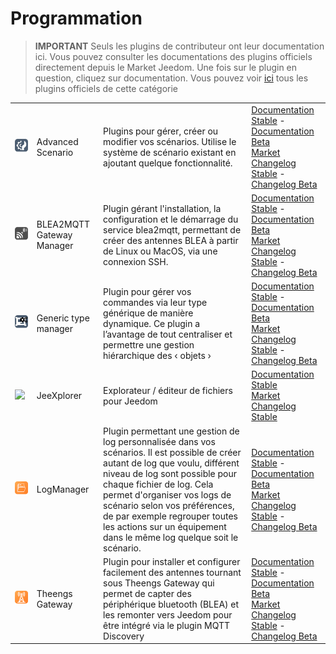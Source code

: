 
# Programmation


>**IMPORTANT**
>Seuls les plugins de contributeur ont leur documentation ici. Vous pouvez consulter les documentations des plugins officiels directement depuis le Market Jeedom. Une fois sur le plugin en question, cliquez sur documentation.
>Vous pouvez voir [ici](https://market.jeedom.com/index.php?v=d&p=market&type=plugin&categorie=programming) tous les plugins officiels de cette catégorie


| | | | |
|--- | --- | --- | ---|
|<img src="advancedScenario/advancedScenario_icon.png" class="pluginLogo" width="100" />|Advanced Scenario|Plugins pour gérer, créer ou modifier vos scénarios. Utilise le système de scénario existant en ajoutant quelque fonctionnalité.|[Documentation Stable](http://fobsoft.github.io/jeedom-plugins-documentation/advancedScenario/fr_FR) - [Documentation Beta](http://fobsoft.github.io/jeedom-plugins-documentation/advancedScenario/fr_FR)<br/>[Market](https://market.jeedom.com/index.php?v=d&p=market_display&id=4281)<br/>[Changelog Stable](http://fobsoft.github.io/jeedom-plugins-documentation/advancedScenario/fr_FR/changelog) - [Changelog Beta](http://fobsoft.github.io/jeedom-plugins-documentation/advancedScenario/fr_FR/changelog)|
|<img src="blea2mqtt/blea2mqtt_icon.png" class="pluginLogo" width="100" />|BLEA2MQTT Gateway Manager|Plugin gérant l'installation, la configuration et le démarrage du service blea2mqtt, permettant de créer des antennes BLEA à partir de Linux ou MacOS, via une connexion SSH.|[Documentation Stable](https://flobul-domotique.fr/presentation-et-documentation-du-plugin-blea2mqtt-pour-jeedom/) - [Documentation Beta](https://flobul-domotique.fr/presentation-et-documentation-du-plugin-blea2mqtt-pour-jeedom/)<br/>[Market](https://market.jeedom.com/index.php?v=d&p=market_display&id=4403)<br/>[Changelog Stable](https://flobul-domotique.fr/liste-des-versions-du-plugin-blea2mqtt-pour-jeedom/) - [Changelog Beta](https://flobul-domotique.fr/liste-des-versions-du-plugin-blea2mqtt-pour-jeedom/)|
|<img src="genericTypeManager/genericTypeManager_icon.png" class="pluginLogo" width="100" />|Generic type manager|Plugin pour gérer vos commandes via leur type générique de manière dynamique. Ce plugin a l’avantage de tout centraliser et permettre une gestion hiérarchique des ‹ objets ›|[Documentation Stable](http://fobsoft.github.io/jeedom-plugins-documentation/genericTypeManager/fr_FR) - [Documentation Beta](http://fobsoft.github.io/jeedom-plugins-documentation/genericTypeManager/fr_FR)<br/>[Market](https://market.jeedom.com/index.php?v=d&p=market_display&id=4235)<br/>[Changelog Stable](http://fobsoft.github.io/jeedom-plugins-documentation/genericTypeManager/fr_FR/changelog) - [Changelog Beta](http://fobsoft.github.io/jeedom-plugins-documentation/genericTypeManager/fr_FR/changelog)|
|<img src="jeexplorer/jeexplorer_icon.png" class="pluginLogo" width="100" />|JeeXplorer|Explorateur / éditeur de fichiers pour Jeedom|[Documentation Stable](https://kiboost.github.io/jeedom_docs/plugins/jeexplorer/fr_FR/)<br/>[Market](https://market.jeedom.com/index.php?v=d&p=market_display&id=3690)<br/>[Changelog Stable](https://kiboost.github.io/jeedom_docs/plugins/jeexplorer/fr_FR/changelog.html)|
|<img src="logmanager/logmanager_icon.png" class="pluginLogo" width="100" />|LogManager|Plugin permettant une gestion de log personnalisée dans vos scénarios. Il est possible de créer autant de log que voulu, différent niveau de log sont possible pour chaque fichier de log. Cela permet d'organiser vos logs de scénario selon vos préférences, de par exemple regrouper toutes les actions sur un équipement dans le même log quelque soit le scénario.|[Documentation Stable](https://mips2648.github.io/jeedom-plugins-docs/logmanager/fr_FR/) - [Documentation Beta](https://mips2648.github.io/jeedom-plugins-docs/logmanager/fr_FR/)<br/>[Market](https://market.jeedom.com/index.php?v=d&p=market_display&id=3817)<br/>[Changelog Stable](https://mips2648.github.io/jeedom-plugins-docs/logmanager/fr_FR/changelog) - [Changelog Beta](https://mips2648.github.io/jeedom-plugins-docs/logmanager/fr_FR/changelog)|
|<img src="tgw/tgw_icon.png" class="pluginLogo" width="100" />|Theengs Gateway|Plugin pour installer et configurer facilement des antennes tournant sous Theengs Gateway qui permet de capter des périphérique bluetooth (BLEA) et les remonter vers Jeedom pour être intégré via le plugin MQTT Discovery|[Documentation Stable](https://mips2648.github.io/jeedom-plugins-docs/tgw/fr_FR/) - [Documentation Beta](https://mips2648.github.io/jeedom-plugins-docs/tgw/fr_FR/)<br/>[Market](https://market.jeedom.com/index.php?v=d&p=market_display&id=4441)<br/>[Changelog Stable](https://mips2648.github.io/jeedom-plugins-docs/tgw/fr_FR/changelog) - [Changelog Beta](https://mips2648.github.io/jeedom-plugins-docs/tgw/fr_FR/changelog)|

